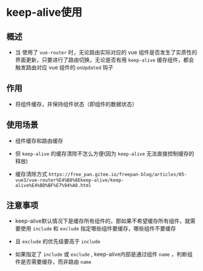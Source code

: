 # keep-alive使用

## 概述

+ 当 使用了 `vue-router` 时，无论路由实际对应的 vue 组件是否发生了实质性的界面更新，只要进行了路由切换，无论是否有用 `keep-alive` 缓存组件，都会触发路由对应 vue 组件的 `onUpdated` 钩子

## 作用

+ 将组件缓存，并保持组件状态（即组件的数据状态）

## 使用场景

+ 组件缓存和路由缓存
+ 但 `keep-alive` 的缓存清除不怎么方便(因为 `keep-alive` 无法直接控制缓存的释放)

+ 缓存清除方式 `https://free_pan.gitee.io/freepan-blog/articles/05-vue3/vue-router%E4%B8%8Ekeep-alive/keep-alive%E4%BD%BF%E7%94%A8.html`

## 注意事项

+ keep-alive默认情况下是缓存所有组件的，那如果不希望缓存所有组件，就需要使用 `include` 和 `exclude` 指定哪些组件要缓存，哪些组件不要缓存

+ 且 `exclude` 的优先级要高于 `include`
+ 如果指定了 `include` 或 `exclude` , keep-alive内部是通过组件 `name` ，判断组件是否需要缓存，而非路由 `name`
